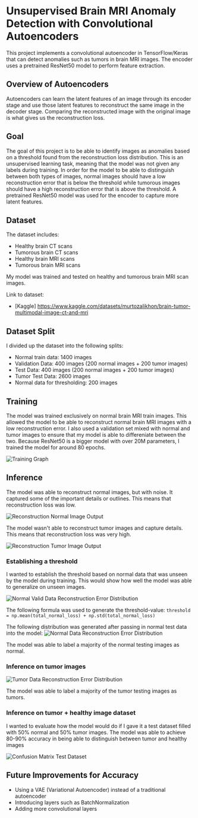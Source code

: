 # Unsupervised Brain MRI Anomaly Detection with Convolutional Autoencoders

This project implements a convolutional autoencoder in TensorFlow/Keras that can detect anomalies such as tumors in brain MRI images. The encoder uses a pretrained ResNet50 model to perform feature extraction.

## Overview of Autoencoders
Autoencoders can learn the latent features of an image through its encoder stage and use those latent features to reconstruct the same image in the decoder stage. Comparing the reconstructed image with the original image is what gives us the reconstruction loss.

## Goal
The goal of this project is to be able to identify images as anomalies based on a threshold found from the reconstruction loss distribution. This is an unsupervised learning task, meaning that the model was not given any labels during training. In order for the model to be able to distinguish between both types of images, normal images should have a low reconstruction error that is below the threshold while tumorous images should have a high reconstruction error that is above the threshold. A pretrained ResNet50 model was used for the encoder to capture more latent features.

## Dataset

The dataset includes:
- Healthy brain CT scans
- Tumorous brain CT scans
- Healthy brain MRI scans
- Tumorous brain MRI scans

My model was trained and tested on healthy and tumorous brain MRI scan images.

Link to dataset:
- [Kaggle] https://www.kaggle.com/datasets/murtozalikhon/brain-tumor-multimodal-image-ct-and-mri

## Dataset Split
I divided up the dataset into the following splits:
- Normal train data: 1400 images
- Validation Data: 400 images (200 normal images + 200 tumor images)
- Test Data: 400 images (200 normal images + 200 tumor images)
- Tumor Test Data: 2600 images
- Normal data for thresholding: 200 images

## Training
The model was trained exclusively on normal brain MRI train images. This allowed the model to be able to reconstruct normal brain MRI images with a low reconstruction error. I also used a validation set mixed with normal and tumor images to ensure that my model is able to differeniate between the two. Because ResNet50 is a bigger model with over 20M parameters, I trained the model for around 80 epochs.

![Training Graph](assets/train_results.png)

## Inference
The model was able to reconstruct normal images, but with noise. It captured some of the important details or outlines. This means that reconstruction loss was low. 

![Reconstruction Normal Image Output](assets/reconstruction_normal_img.png)

The model wasn't able to reconstruct tumor images and capture details. This means that reconstruction loss was very high.

![Reconstruction Tumor Image Output](assets/reconstruction_tumor_img.png)

### Establishing a threshold

I wanted to establish the threshold based on normal data that was unseen by the model during training. This would show how well the model was able to generalize on unseen images.

![Normal Valid Data Reconstruction Error Distribution](assets/normal_valid_loss_distribution.png)

The following formula was used to generate the threshold-value: `threshold = np.mean(total_normal_loss) + np.std(total_normal_loss)`

The following distribution was generated after passing in normal test data into the model:
![Normal Data Reconstruction Error Distribution](assets/normal_test_loss_distribution.png)

The model was able to label a majority of the normal testing images as normal.

### Inference on tumor images

![Tumor Data Reconstruction Error Distribution](assets/tumor_loss_distribution.png)

The model was able to label a majority of the tumor testing images as tumors.

### Inference on tumor + healthy image dataset

I wanted to evaluate how the model would do if I gave it a test dataset filled with 50% normal and 50% tumor images. The model was able to achieve 80-90% accuracy in being able to distinguish between tumor and healthy images

![Confusion Matrix Test Dataset](assets/cm_test_data.png)

## Future Improvements for Accuracy
- Using a VAE (Variational Autoencoder) instead of a traditional autoencoder
- Introducing layers such as BatchNormalization
- Adding more convolutional layers
